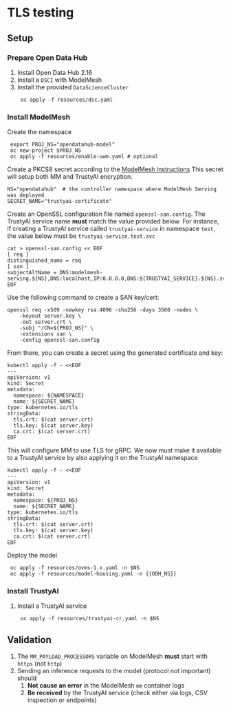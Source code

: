 # TLS testing

## Setup
### Prepare Open Data Hub

1. Install Open Data Hub 2.16
2. Install a `DSCI` with ModelMesh
3. Install the provided `DataScienceCluster`
   ```shell
    oc apply -f resources/dsc.yaml
   ```
   
### Install ModelMesh

Create the namespace
```shell
 export PROJ_NS="opendatahub-model"
 oc new-project $PROJ_NS
 oc apply -f resources/enable-uwm.yaml # optional
```
    
Create a PKCS8 secret according to the [ModelMesh instructions](https://github.com/kserve/modelmesh-serving/blob/main/docs/configuration/tls.md)
This secret will setup both MM and TrustyAI encryption.

```shell
NS="opendatahub"  # the controller namespace where ModelMesh Serving was deployed
SECRET_NAME="trustyai-certificate"
```
Create an OpenSSL configuration file named `openssl-san.config`.
The TrustyAI service name **must** match the value provided below. For instance, if creating a TrustyAI service called
`trustyai-service` in namespace `test`, the value below must be `trustyai-service.test.svc`
```shell
cat > openssl-san.config << EOF
[ req ]
distinguished_name = req
[ san ]
subjectAltName = DNS:modelmesh-serving.${NS},DNS:localhost,IP:0.0.0.0,DNS:${TRUSTYAI_SERVICE}.${NS}.svc
EOF
```
Use the following command to create a SAN key/cert:

```shell
openssl req -x509 -newkey rsa:4096 -sha256 -days 3560 -nodes \
    -keyout server.key \
    -out server.crt \
    -subj "/CN=${PROJ_NS}" \
    -extensions san \
    -config openssl-san.config
```

From there, you can create a secret using the generated certificate and key:

```shell
kubectl apply -f - <<EOF
---
apiVersion: v1
kind: Secret
metadata:
  namespace: ${NAMESPACE}
  name: ${SECRET_NAME}
type: kubernetes.io/tls
stringData:
  tls.crt: $(cat server.crt)
  tls.key: $(cat server.key)
  ca.crt: $(cat server.crt)
EOF
```

This will configure MM to use TLS for gRPC.
We now must make it available to a TrustyAI service by also applying it on the TrustyAI namespace

```shell
kubectl apply -f - <<EOF
---
apiVersion: v1
kind: Secret
metadata:
  namespace: ${PROJ_NS}
  name: ${SECRET_NAME}
type: kubernetes.io/tls
stringData:
  tls.crt: $(cat server.crt)
  tls.key: $(cat server.key)
  ca.crt: $(cat server.crt)
EOF
```

Deploy the model
```shell
 oc apply -f resources/ovms-1.x.yaml -n $NS
 oc apply -f resources/model-housing.yaml -n {{ODH_NS}}

```

### Install TrustyAI

1. Install a TrustyAI service
   ```shell
    oc apply -f resources/trustyai-cr.yaml -n $NS
   ```
   
## Validation

1. The `MM_PAYLOAD_PROCESSORS` variable on ModelMesh **must** start with `https` (not `http`)
2. Sending an inference requests to the model (protocol not important) should
   1. **Not cause an error** in the ModelMesh `mm` container logs
   2. **Be received** by the TrustyAI service (check either via logs, CSV inspection or endpoints)